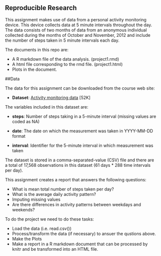 ## Reproducible Research
This assignment makes use of data from a personal activity monitoring device. This device collects data at 5 minute intervals throughout the day. The data consists of two months of data from an anonymous individual collected during the months of October and November, 2012 and include the number of steps taken in 5 minute intervals each day.

The documents in this repo are:
* A R markdown file of the data analysis. (project1.rmd)
* A html file corresponding to the rmd file. (project1.html)
* Plots in the document.

##Data

The data for this assignment can be downloaded from the course web site:

* **Dataset**: [Activity monitoring data](https://d396qusza40orc.cloudfront.net/repdata%2Fdata%2Factivity.zip) [52K]

The variables included in this dataset are:

* **steps**: Number of steps taking in a 5-minute interval (missing values are coded as NA)

* **date**: The date on which the measurement was taken in YYYY-MM-DD format

* **interval**: Identifier for the 5-minute interval in which measurement was taken

The dataset is stored in a comma-separated-value (CSV) file and there are a total of 17,568 observations in this dataset (61 days * 288 time intervals per day).


This assignment creates a report that answers the following questions:
* What is mean total number of steps taken per day?
* What is the average daily activity pattern?
* Imputing missing values
* Are there differences in activity patterns between weekdays and weekends?

To do the project we need to do these tasks:
* Load the data (i.e. read.csv())
* Process/transform the data (if necessary) to ansuer the qustions above.
* Make the Plots
* Make a report in a R markdown document that can be processed by knitr and be transformed into an HTML file.

